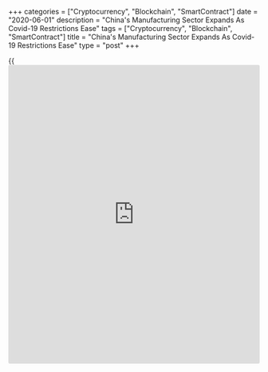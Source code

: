 +++
categories = ["Cryptocurrency", "Blockchain", "SmartContract"]
date = "2020-06-01"
description = "China's Manufacturing Sector Expands As Covid-19 Restrictions Ease"
tags = ["Cryptocurrency", "Blockchain", "SmartContract"]
title = "China's Manufacturing Sector Expands As Covid-19 Restrictions Ease"
type = "post"
+++

{{<iframe id="large-banner" src="https://www.bounty.group/#slide=24.0" width="100%" height="600" scrolling="no" style="border: 0px solid rgb(216, 221, 230); border-radius: 3px;">}}

China's manufacturing sector returned to expansion zone in May driven by
the easing of restrictions related to the [coronavirus][1], or Covid-19,
pandemic, survey results from IHS Markit showed Monday.

The headline manufacturing Purchasing Managers' Index rose to 50.7 in
May from 49.4 in April.

The latest score above 50.0 indicates a renewed improvement in overall
operating conditions but the pace of expansion was only marginal.

It appears that growth has returned to the manufacturing sector, but new
export orders and imports were still in contraction, ING economist Iris
Pang, said. A recovery in manufacturing and employment in some sectors
remains challenging.

According to official PMI survey, released over the weekend, the factory
PMI dropped to 50.6 in May from 50.8 in April. Meanwhile, the non-
manufacturing PMI advanced to 53.6 from 53.2.

Manufacturers reported an increase in output following a record fall in
February, due to the resumption of work. The pace of growth was the
fastest since January 2011.

However, total new work declined again as there was a historic fall in
external demand in May.

A lack of new orders drove the first fall in backlogs of work since
February 2016. At the same time, the resumption of production led to a
renewed increase in buying activity.

The employment sub-index rebounded in May but it remained in negative
territory.

Supply chains stabilized following severe disruptions in prior months
due to restrictions related to the Covid-19 pandemic.

Manufacturers signaled a third successive monthly fall in average input
costs, while factory gate prices were little-changed from the previous
month.

Business confidence picked up in May, with firms generally optimistic
that output will rise over the next year.

For comments and feedback [contact](https://www.playgroundfx.com/contact/): editorial@rtt[news](https://www.letsplayfx.com/blog/forex-news-website/).com

[Business News][2]

   1. www.rtt[news](https://www.letsplayfx.com/blog/forex-news-website/).com/list/coronavirus.aspx
   2. www.rtt[news](https://www.letsplayfx.com/blog/forex-news-website/).com/Content/Business.aspx